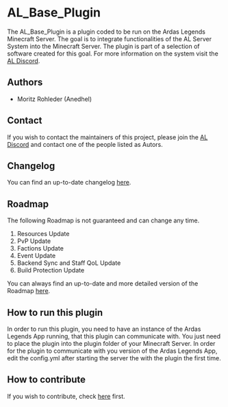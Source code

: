 # AL_Base_Plugin
The AL_Base_Plugin is a plugin coded to be run on the Ardas Legends Minecraft Server.
The goal is to integrate functionalities of the AL Server System into the Minecraft Server.
The plugin is part of a selection of software created for this goal.
For more information on the system visit the [AL Discord](https://discord.gg/UuwHfkA2Df).

## Authors
* Moritz Rohleder (Anedhel)

## Contact
If you wish to contact the maintainers of this project, 
please join the [AL Discord](https://discord.gg/UuwHfkA2Df) and contact one of the people listed as Autors.

## Changelog
You can find an up-to-date changelog [here](CHANGELOG.md).

## Roadmap
The following Roadmap is not guaranteed and can change any time.

1. Resources Update
2. PvP Update
3. Factions Update
4. Event Update
5. Backend Sync and Staff QoL Update
6. Build Protection Update

You can always find an up-to-date and more detailed version of the Roadmap [here](ROADMAP.md).

## How to run this plugin
In order to run this plugin, you need to have an instance of the Ardas Legends App running, that this plugin can communicate with.
You just need to place the plugin into the plugin folder of your Minecraft Server.
In order for the plugin to communicate with you version of the Ardas Legends App, edit the config.yml after starting the server the with the plugin the first time.

## How to contribute
If you wish to contribute, check [here](CONTRIBUTING.md) first.
